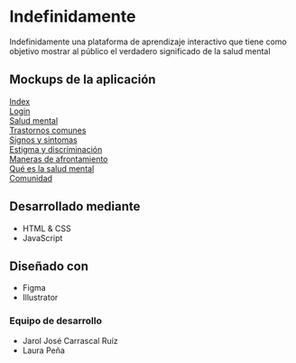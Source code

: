 # Indefinidamente
Indefinidamente una plataforma de aprendizaje interactivo que tiene como objetivo mostrar al público el verdadero significado de la salud mental

## Mockups de la aplicación
[Index](/Trabajo%20final/imageness/Desktop%20-%201%20(1).png)  
[Login](/Trabajo%20final/imageness/MacBook%20Pro%2016_%20-%201.png)  
[Salud mental](/Trabajo%20final/imageness/MacBook%20Pro%2016_%20-%202.png)  
[Trastornos comunes](/Trabajo%20final/imageness/MacBook%20Pro%2016_%20-%203.png)  
[Signos y sintomas](/Trabajo%20final/imageness/MacBook%20Pro%2016_%20-%204.png)  
[Estigma y discriminación](/Trabajo%20final/imageness/MacBook%20Pro%2016_%20-%205.png)  
[Maneras de afrontamiento](/Trabajo%20final/imageness/MacBook%20Pro%2016_%20-%206.png)  
[Qué es la salud mental](/Trabajo%20final/imageness/MacBook%20Pro%2016_%20-%208.png)  
[Comunidad](/Trabajo%20final/imageness/MacBook%20Pro%2016_%20-%209.png)  


## Desarrollado mediante
- HTML & CSS
- JavaScript

## Diseñado con
- Figma
- Illustrator

### Equipo de desarrollo
- Jarol José Carrascal Ruíz
- Laura Peña